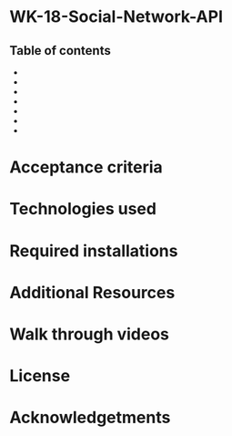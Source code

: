 # WK-18-Social-Network-API



## Table of contents

*
*
*
*
*
*
*


# Acceptance criteria


# Technologies used



# Required installations




# Additional Resources




# Walk through videos




# License



# Acknowledgetments


